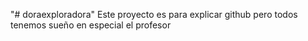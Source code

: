 "# doraexploradora" 
Este proyecto es para explicar github pero todos tenemos sueño en especial el profesor